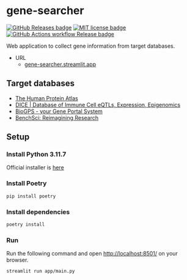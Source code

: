 # gene-searcher

[![GitHub Releases badge][github-releases-badge]][github-releases-url]
[![MIT license badge][mit-badge]][mit-url]
[![GitHub Actions workflow Release badge][github-actions-release-badge]][github-actions-release-url]

[github-releases-badge]: https://img.shields.io/github/release/nukopy/gene-searcher.svg
[github-releases-url]: https://github.com/nukopy/gene-searcher/releases/
[mit-badge]: https://img.shields.io/badge/license-MIT-blue.svg
[mit-url]: https://github.com/nukopy/gene-searcher/blob/main/LICENSE
[github-actions-release-badge]: https://github.com/nukopy/gene-searcher/actions/workflows/release.yml/badge.svg?branch=main
[github-actions-release-url]: https://github.com/nukopy/gene-searcher/actions/workflows/release.yml?query=branch:main

<!-- [![GitHub Actions workflow CI badge][github-actions-ci-badge]][github-actions-ci-url] -->
<!-- [github-actions-ci-badge]: https://github.com/nukopy/gene-searcher/actions/workflows/ci.yml/badge.svg?branch=main -->
<!-- [github-actions-ci-url]: https://github.com/nukopy/gene-searcher/actions/workflows/ci.yml?query=branch:main -->

Web application to collect gene information from target databases.

- URL
  - [gene-searcher.streamlit.app](https://gene-searcher.streamlit.app/)

## Target databases

- [The Human Protein Atlas](https://www.proteinatlas.org)
- [DICE | Database of Immune Cell eQTLs, Expression, Epigenomics](https://dice-database.org)
- [BioGPS - your Gene Portal System](http://biogps.org)
- [BenchSci: Reimagining Research](https://www.benchsci.com)

## Setup

### Install Python 3.11.7

Official installer is [here](https://www.python.org/downloads/release/python-3117/)

### Install Poetry

```sh
pip install poetry
```

### Install dependencies

```sh
poetry install
```

### Run

Run the following command and open [http://localhost:8501/](http://localhost:8501/) on your browser.

```sh
streamlit run app/main.py
```
